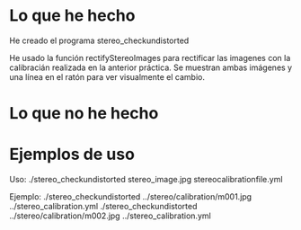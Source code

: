# Lo que he hecho

He creado el programa stereo_checkundistorted

He usado la función rectifyStereoImages para rectificar las imagenes con la calibracián realizada en la anterior práctica. Se muestran ambas imágenes y una línea en el ratón para ver visualmente el cambio.

# Lo que no he hecho

# Ejemplos de uso

Uso:
./stereo_checkundistorted stereo_image.jpg stereocalibrationfile.yml

Ejemplo:
./stereo_checkundistorted ../stereo/calibration/m001.jpg ../stereo_calibration.yml 
./stereo_checkundistorted ../stereo/calibration/m002.jpg ../stereo_calibration.yml 

